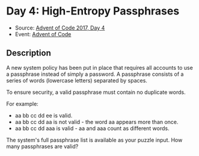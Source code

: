 # Day 4: High-Entropy Passphrases

- Source: [Advent of Code 2017, Day 4](https://adventofcode.com/2017/day/4)
- Event: [Advent of Code](https://adventofcode.com/)

## Description

A new system policy has been put in place that requires all accounts to use a passphrase instead of simply a password. A passphrase consists of a series of words (lowercase letters) separated by spaces.

To ensure security, a valid passphrase must contain no duplicate words.

For example:

- aa bb cc dd ee is valid.
- aa bb cc dd aa is not valid - the word aa appears more than once.
- aa bb cc dd aaa is valid - aa and aaa count as different words.

The system's full passphrase list is available as your puzzle input. How many passphrases are valid?
